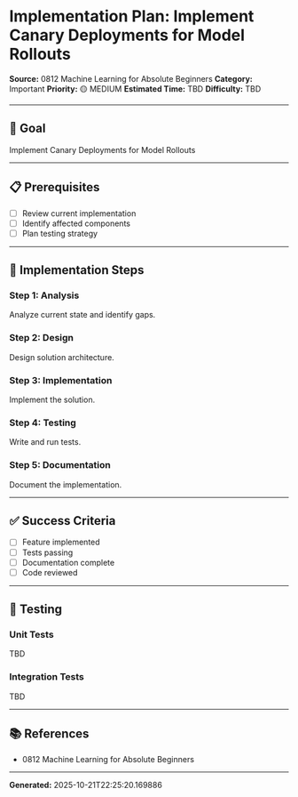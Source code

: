 # Implementation Plan: Implement Canary Deployments for Model Rollouts

**Source:** 0812 Machine Learning for Absolute Beginners
**Category:** Important
**Priority:** 🟡 MEDIUM
**Estimated Time:** TBD
**Difficulty:** TBD

---

## 🎯 Goal

Implement Canary Deployments for Model Rollouts

---

## 📋 Prerequisites

- [ ] Review current implementation
- [ ] Identify affected components
- [ ] Plan testing strategy

---

## 🔧 Implementation Steps

### Step 1: Analysis

Analyze current state and identify gaps.

### Step 2: Design

Design solution architecture.

### Step 3: Implementation

Implement the solution.

### Step 4: Testing

Write and run tests.

### Step 5: Documentation

Document the implementation.

---

## ✅ Success Criteria

- [ ] Feature implemented
- [ ] Tests passing
- [ ] Documentation complete
- [ ] Code reviewed

---

## 🧪 Testing

### Unit Tests

TBD

### Integration Tests

TBD

---

## 📚 References

- 0812 Machine Learning for Absolute Beginners

---

**Generated:** 2025-10-21T22:25:20.169886
